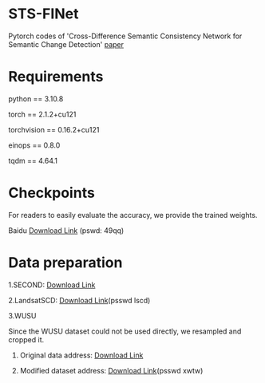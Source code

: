 # STS-FINet
Pytorch codes of 'Cross-Difference Semantic Consistency Network for Semantic Change Detection' [paper](https://ieeexplore.ieee.org/document/10979855)

# Requirements

python == 3.10.8

torch == 2.1.2+cu121

torchvision == 0.16.2+cu121

einops == 0.8.0

tqdm == 4.64.1

# Checkpoints
For readers to easily evaluate the accuracy, we provide the trained weights.

Baidu [Download Link](https://pan.baidu.com/s/1TPbQCBdjtKvbHyV_UxYgeg?pwd=49qq) (pswd: 49qq)

# Data preparation
1.SECOND: [Download Link](https://captain-whu.github.io/SCD/)

2.LandsatSCD: [Download Link](https://pan.baidu.com/share/init?surl=ynizp4WST6EeBo6pxo6Kog&pwd=lscd)(psswd lscd)

3.WUSU

Since the WUSU dataset could not be used directly, we resampled and cropped it.

1) Original data address: [Download Link](https://rsidea.whu.edu.cn/resource_wusu_sharing.htm)

2) Modified dataset address: [Download Link](https://pan.baidu.com/s/106AkV81LZkl7ePszNOAhbA?pwd=xwtw)(psswd xwtw)

